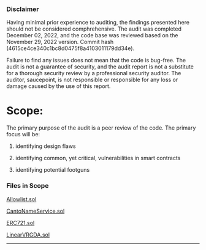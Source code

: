 ### Disclaimer

Having minimal prior experience to auditing, the findings presented here should not be considered comphrehensive. The audit was completed December 02, 2022, and the code base was reviewed based on the November 29, 2022 version. Commit hash (4615ce4ce340c1bc8d0475f8a4103011179dd34e).

Failure to find any issues does not mean that the code is bug-free. The audit is not a guarantee of security, and the audit report is not a substitute for a thorough security review by a professional security auditor. The auditor, saucepoint, is not responsible or responsible for any loss or damage caused by the use of this report.

# Scope:

The primary purpose of the audit is a peer review of the code. The primary focus will be:

1) identifying design flaws

2) identifying common, yet critical, vulnerabilities in smart contracts

2) identifying potential footguns

### Files in Scope

[Allowlist.sol](src/Allowlist.sol)

[CantoNameService.sol](src/CantoNameService.sol)

[ERC721.sol](src/ERC721.sol)

[LinearVRGDA.sol](src/LinearVRGDA.sol)


---



